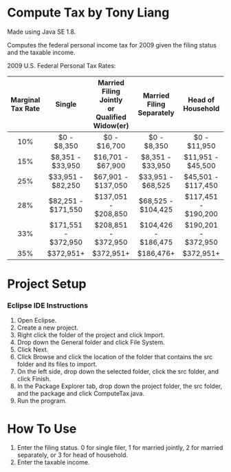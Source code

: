 # Compute Tax by Tony Liang

Made using Java SE 1.8.

Computes the federal personal income tax for 2009 given the filing status and the taxable income.

2009 U.S. Federal Personal Tax Rates:

Marginal<br>Tax Rate   | Single                | Married Filing Jointly<br>or Qualified Widow(er)   | Married Filing Separately   | Head of Household
:--------------------: | :-------------------: | :------------------------------------------------: | :-------------------------: | :-------------------:
10%                    | $0 - $8,350           | $0 - $16,700                                       | $0 - $8,350                 | $0 - $11,950
15%                    | $8,351 - $33,950      | $16,701 - $67,900                                  | $8,351 - $33,950            | $11,951 - $45,500
25%                    | $33,951 - $82,250     | $67,901 - $137,050                                 | $33,951 - $68,525           | $45,501 - $117,450
28%                    | $82,251 - $171,550    | $137,051 - $208,850                                | $68,525 - $104,425          | $117,451 - $190,200
33%                    | $171,551 - $372,950   | $208,851 - $372,950                                | $104,426 - $186,475         | $190,201 - $372,950
35%                    | $372,951+             | $372,951+                                          | $186,476+                   | $372,951+

# Project Setup

### Eclipse IDE Instructions
1. Open Eclipse.
2. Create a new project.
3. Right click the folder of the project and click Import.
4. Drop down the General folder and click File System.
5. Click Next.
6. Click Browse and click the location of the folder that contains the src folder and its files to import.
7. On the left side, drop down the selected folder, click the src folder, and click Finish.
8. In the Package Explorer tab, drop down the project folder, the src folder, and the package and click ComputeTax.java.
9. Run the program.

# How To Use
1. Enter the filing status. 0 for single filer, 1 for married jointly, 2 for married separately, or 3 for head of household.
2. Enter the taxable income.